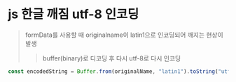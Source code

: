 # js 한글 깨짐 utf-8 인코딩

> formData를 사용할 때 originalname이 latin1으로 인코딩되어 깨지는 현상이 발생
>
> > buffer(binary)로 디코딩 후 다시 utf-8로 다시 인코딩

```js
const encodedString = Buffer.from(originalName, "latin1").toString("utf-8");
```
